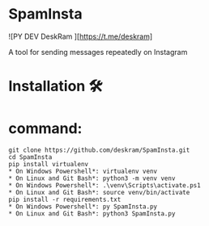 #                         SpamInsta
![PY DEV DeskRam ][https://t.me/deskram]

A tool for sending messages repeatedly on Instagram

# Installation 🛠️
# command:
    git clone https://github.com/deskram/SpamInsta.git
    cd SpamInsta
    pip install virtualenv
    * On Windows Powershell*: virtualenv venv
    * On Linux and Git Bash*: python3 -m venv venv
    * On Windows Powershell*: .\venv\Scripts\activate.ps1
    * On Linux and Git Bash*: source venv/bin/activate
    pip install -r requirements.txt
    * On Windows Powershell*: py SpamInsta.py
    * On Linux and Git Bash*: python3 SpamInsta.py


